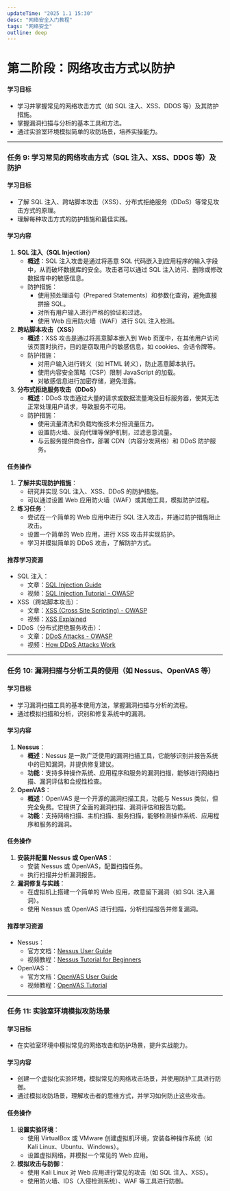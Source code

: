 ```yaml
---
updateTime: "2025 1.1 15:30"
desc: "网络安全入门教程"
tags: "网络安全"
outline: deep
---
```


# 第二阶段：网络攻击方式以防护

#### **学习目标**

- 学习并掌握常见的网络攻击方式（如 SQL 注入、XSS、DDOS 等）及其防护措施。
- 掌握漏洞扫描与分析的基本工具和方法。
- 通过实验室环境模拟简单的攻防场景，培养实操能力。

------

### **任务 9: 学习常见的网络攻击方式（SQL 注入、XSS、DDOS 等）及防护**

#### **学习目标**

- 了解 SQL 注入、跨站脚本攻击（XSS）、分布式拒绝服务（DDoS）等常见攻击方式的原理。
- 理解每种攻击方式的防护措施和最佳实践。

#### **学习内容**

1. **SQL 注入（SQL Injection）**
   - **概述**：SQL 注入攻击是通过将恶意 SQL 代码嵌入到应用程序的输入字段中，从而破坏数据库的安全。攻击者可以通过 SQL 注入访问、删除或修改数据库中的敏感信息。
   - 防护措施：
     - 使用预处理语句（Prepared Statements）和参数化查询，避免直接拼接 SQL。
     - 对所有用户输入进行严格的验证和过滤。
     - 使用 Web 应用防火墙（WAF）进行 SQL 注入检测。
2. **跨站脚本攻击（XSS）**
   - **概述**：XSS 攻击是通过将恶意脚本嵌入到 Web 页面中，在其他用户访问该页面时执行，目的是窃取用户的敏感信息，如 cookies、会话令牌等。
   - 防护措施：
     - 对用户输入进行转义（如 HTML 转义），防止恶意脚本执行。
     - 使用内容安全策略（CSP）限制 JavaScript 的加载。
     - 对敏感信息进行加密存储，避免泄露。
3. **分布式拒绝服务攻击（DDoS）**
   - **概述**：DDoS 攻击通过大量的请求或数据流量淹没目标服务器，使其无法正常处理用户请求，导致服务不可用。
   - 防护措施：
     - 使用流量清洗和负载均衡技术分担流量压力。
     - 设置防火墙、反向代理等保护机制，过滤恶意流量。
     - 与云服务提供商合作，部署 CDN（内容分发网络）和 DDoS 防护服务。

#### **任务操作**

1. **了解并实现防护措施**：
   - 研究并实现 SQL 注入、XSS、DDoS 的防护措施。
   - 可以通过设置 Web 应用防火墙（WAF）或其他工具，模拟防护过程。
2. **练习任务**：
   - 尝试在一个简单的 Web 应用中进行 SQL 注入攻击，并通过防护措施阻止攻击。
   - 设置一个简单的 Web 应用，进行 XSS 攻击并实现防护。
   - 学习并模拟简单的 DDoS 攻击，了解防护方式。

#### **推荐学习资源**

- SQL 注入：
  - 文章：[SQL Injection Guide](https://owasp.org/www-community/attacks/SQL_Injection)
  - 视频：[SQL Injection Tutorial - OWASP](https://www.youtube.com/watch?v=ciNHnLBH9xY)
- XSS（跨站脚本攻击）：
  - 文章：[XSS (Cross Site Scripting) - OWASP](https://owasp.org/www-community/attacks/xss/)
  - 视频：[XSS Explained](https://www.youtube.com/watch?v=PIr2zGlgOvw)
- DDoS（分布式拒绝服务攻击）：
  - 文章：[DDoS Attacks - OWASP](https://owasp.org/www-community/attacks/Denial_of_Service)
  - 视频：[How DDoS Attacks Work](https://www.youtube.com/watch?v=zwVGioWmLr8)

------

### **任务 10: 漏洞扫描与分析工具的使用（如 Nessus、OpenVAS 等）**

#### **学习目标**

- 学习漏洞扫描工具的基本使用方法，掌握漏洞扫描与分析的流程。
- 通过模拟扫描和分析，识别和修复系统中的漏洞。

#### **学习内容**

1. **Nessus**：
   - **概述**：Nessus 是一款广泛使用的漏洞扫描工具，它能够识别并报告系统中的已知漏洞，并提供修复建议。
   - **功能**：支持多种操作系统、应用程序和服务的漏洞扫描，能够进行网络扫描、漏洞评估和合规性检查。
2. **OpenVAS**：
   - **概述**：OpenVAS 是一个开源的漏洞扫描工具，功能与 Nessus 类似，但完全免费。它提供了全面的漏洞扫描、漏洞评估和报告功能。
   - **功能**：支持网络扫描、主机扫描、服务扫描，能够检测操作系统、应用程序和服务的漏洞。

#### **任务操作**

1. **安装并配置 Nessus 或 OpenVAS**：
   - 安装 Nessus 或 OpenVAS，配置扫描任务。
   - 执行扫描并分析漏洞报告。
2. **漏洞修复与实践**：
   - 在虚拟机上搭建一个简单的 Web 应用，故意留下漏洞（如 SQL 注入漏洞）。
   - 使用 Nessus 或 OpenVAS 进行扫描，分析扫描报告并修复漏洞。

#### **推荐学习资源**

- Nessus：
  - 官方文档：[Nessus User Guide](https://docs.tenable.com/nessus/Content/GettingStarted.htm)
  - 视频教程：[Nessus Tutorial for Beginners](https://www.youtube.com/watch?v=jbkxgCTwoI0)
- OpenVAS：
  - 官方文档：[OpenVAS User Guide](https://www.openvas.org/)
  - 视频教程：[OpenVAS Tutorial](https://www.youtube.com/watch?v=KO6MZ_owTcg)

------

### **任务 11: 实验室环境模拟攻防场景**

#### **学习目标**

- 在实验室环境中模拟常见的网络攻击和防护场景，提升实战能力。

#### **学习内容**

- 创建一个虚拟化实验环境，模拟常见的网络攻击场景，并使用防护工具进行防御。
- 通过模拟攻防场景，理解攻击者的思维方式，并学习如何防止这些攻击。

#### **任务操作**

1. **设置实验环境**：
   - 使用 VirtualBox 或 VMware 创建虚拟机环境，安装各种操作系统（如 Kali Linux、Ubuntu、Windows）。
   - 设置虚拟网络，并模拟一个常见的 Web 应用。
2. **模拟攻击与防御**：
   - 使用 Kali Linux 对 Web 应用进行常见的攻击（如 SQL 注入、XSS）。
   - 使用防火墙、IDS（入侵检测系统）、WAF 等工具进行防御。

